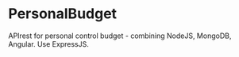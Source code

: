 # PersonalBudget
APIrest for personal control budget - combining NodeJS, MongoDB, Angular. Use ExpressJS.
